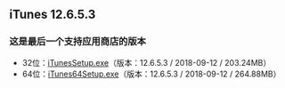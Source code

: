 ## iTunes 12.6.5.3
### 这是最后一个支持应用商店的版本
* 32位：[iTunesSetup.exe](https://secure-appldnld.apple.com/itunes12/091-87820-20180912-69177170-B085-11E8-B6AB-C1D03409AD2A5/iTunesSetup.exe)（版本：12.6.5.3 / 2018-09-12 / 203.24MB）
* 64位：[iTunes64Setup.exe](https://secure-appldnld.apple.com/itunes12/091-87819-20180912-69177170-B085-11E8-B6AB-C1D03409AD2A6/iTunes64Setup.exe)（版本：12.6.5.3 / 2018-09-12 / 264.88MB）
